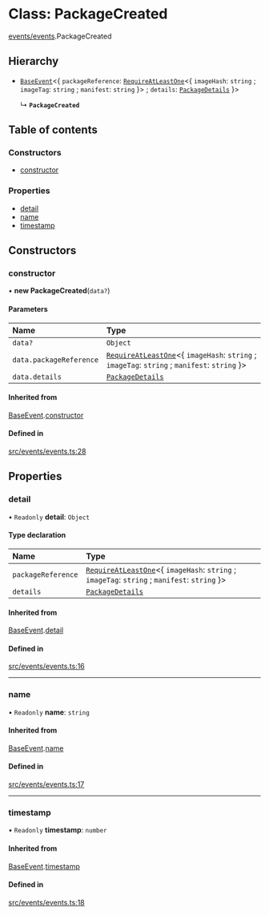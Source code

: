 # Class: PackageCreated

[events/events](../modules/events_events).PackageCreated

## Hierarchy

- [`BaseEvent`](events_events.BaseEvent)<{ `packageReference`: [`RequireAtLeastOne`](../modules/utils_types#requireatleastone)<{ `imageHash`: `string` ; `imageTag`: `string` ; `manifest`: `string`  }\> ; `details`: [`PackageDetails`](../interfaces/package_package.PackageDetails)  }\>

  ↳ **`PackageCreated`**

## Table of contents

### Constructors

- [constructor](events_events.PackageCreated#constructor)

### Properties

- [detail](events_events.PackageCreated#detail)
- [name](events_events.PackageCreated#name)
- [timestamp](events_events.PackageCreated#timestamp)

## Constructors

### constructor

• **new PackageCreated**(`data?`)

#### Parameters

| Name | Type |
| :------ | :------ |
| `data?` | `Object` |
| `data.packageReference` | [`RequireAtLeastOne`](../modules/utils_types#requireatleastone)<{ `imageHash`: `string` ; `imageTag`: `string` ; `manifest`: `string`  }\> |
| `data.details` | [`PackageDetails`](../interfaces/package_package.PackageDetails) |

#### Inherited from

[BaseEvent](events_events.BaseEvent).[constructor](events_events.BaseEvent#constructor)

#### Defined in

[src/events/events.ts:28](https://github.com/golemfactory/golem-js/blob/cbc3a8c/src/events/events.ts#L28)

## Properties

### detail

• `Readonly` **detail**: `Object`

#### Type declaration

| Name | Type |
| :------ | :------ |
| `packageReference` | [`RequireAtLeastOne`](../modules/utils_types#requireatleastone)<{ `imageHash`: `string` ; `imageTag`: `string` ; `manifest`: `string`  }\> |
| `details` | [`PackageDetails`](../interfaces/package_package.PackageDetails) |

#### Inherited from

[BaseEvent](events_events.BaseEvent).[detail](events_events.BaseEvent#detail)

#### Defined in

[src/events/events.ts:16](https://github.com/golemfactory/golem-js/blob/cbc3a8c/src/events/events.ts#L16)

___

### name

• `Readonly` **name**: `string`

#### Inherited from

[BaseEvent](events_events.BaseEvent).[name](events_events.BaseEvent#name)

#### Defined in

[src/events/events.ts:17](https://github.com/golemfactory/golem-js/blob/cbc3a8c/src/events/events.ts#L17)

___

### timestamp

• `Readonly` **timestamp**: `number`

#### Inherited from

[BaseEvent](events_events.BaseEvent).[timestamp](events_events.BaseEvent#timestamp)

#### Defined in

[src/events/events.ts:18](https://github.com/golemfactory/golem-js/blob/cbc3a8c/src/events/events.ts#L18)
